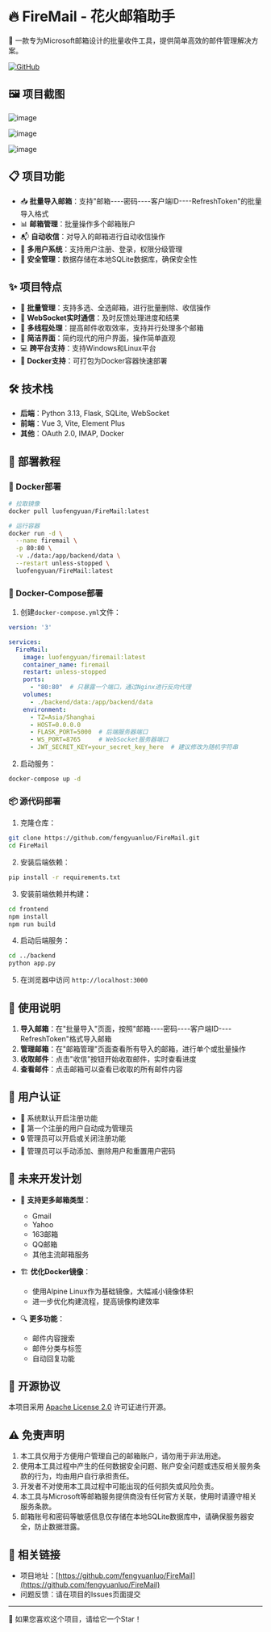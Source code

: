 # 🔥 FireMail - 花火邮箱助手

🌟 一款专为Microsoft邮箱设计的批量收件工具，提供简单高效的邮件管理解决方案。

[![GitHub](https://img.shields.io/github/license/fengyuanluo/FireMail)](https://github.com/fengyuanluo/FireMail)

## 🖼️ 项目截图

![image](https://git.adust.f5.si/gh/fengyuanluo/tuchuang@main/20250405191319.png)

![image](https://git.adust.f5.si/gh/fengyuanluo/tuchuang@main/20250405191341.png)

![image](https://git.adust.f5.si/gh/fengyuanluo/tuchuang@main/20250405191357.png)

## 📋 项目功能

- 📥 **批量导入邮箱**：支持"邮箱----密码----客户端ID----RefreshToken"的批量导入格式
- 📊 **邮箱管理**：批量操作多个邮箱账户
- 📬 **自动收信**：对导入的邮箱进行自动收信操作
- 👥 **多用户系统**：支持用户注册、登录，权限分级管理
- 🔐 **安全管理**：数据存储在本地SQLite数据库，确保安全性

## ✨ 项目特点

- 🚀 **批量管理**：支持多选、全选邮箱，进行批量删除、收信操作
- 🔄 **WebSocket实时通信**：及时反馈处理进度和结果
- 🧵 **多线程处理**：提高邮件收取效率，支持并行处理多个邮箱
- 🎨 **简洁界面**：简约现代的用户界面，操作简单直观
- 💻 **跨平台支持**：支持Windows和Linux平台
- 🔧 **Docker支持**：可打包为Docker容器快速部署

## 🛠️ 技术栈

- **后端**：Python 3.13, Flask, SQLite, WebSocket
- **前端**：Vue 3, Vite, Element Plus
- **其他**：OAuth 2.0, IMAP, Docker

## 🚀 部署教程

### 🐳 Docker部署

```bash
# 拉取镜像
docker pull luofengyuan/FireMail:latest

# 运行容器
docker run -d \
  --name firemail \
  -p 80:80 \
  -v ./data:/app/backend/data \
  --restart unless-stopped \
  luofengyuan/FireMail:latest
```

### 🐙 Docker-Compose部署

1. 创建`docker-compose.yml`文件：

```yaml
version: '3'

services:
  FireMail:
    image: luofengyuan/firemail:latest
    container_name: firemail
    restart: unless-stopped
    ports:
      - "80:80"  # 只暴露一个端口，通过Nginx进行反向代理
    volumes:
      - ./backend/data:/app/backend/data
    environment:
      - TZ=Asia/Shanghai
      - HOST=0.0.0.0
      - FLASK_PORT=5000  # 后端服务器端口
      - WS_PORT=8765     # WebSocket服务器端口
      - JWT_SECRET_KEY=your_secret_key_here  # 建议修改为随机字符串
```

2. 启动服务：

```bash
docker-compose up -d
```

### 📦 源代码部署

1. 克隆仓库：
```bash
git clone https://github.com/fengyuanluo/FireMail.git
cd FireMail
```

2. 安装后端依赖：
```bash
pip install -r requirements.txt
```

3. 安装前端依赖并构建：
```bash
cd frontend
npm install
npm run build
```

4. 启动后端服务：
```bash
cd ../backend
python app.py
```

5. 在浏览器中访问 `http://localhost:3000`

## 📝 使用说明

1. **导入邮箱**：在"批量导入"页面，按照"邮箱----密码----客户端ID----RefreshToken"格式导入邮箱
2. **管理邮箱**：在"邮箱管理"页面查看所有导入的邮箱，进行单个或批量操作
3. **收取邮件**：点击"收信"按钮开始收取邮件，实时查看进度
4. **查看邮件**：点击邮箱可以查看已收取的所有邮件内容

## 👤 用户认证

- 🔐 系统默认开启注册功能
- 👑 第一个注册的用户自动成为管理员
- 🔒 管理员可以开启或关闭注册功能
- 👥 管理员可以手动添加、删除用户和重置用户密码

## 🔮 未来开发计划

- 📧 **支持更多邮箱类型**：
  - Gmail
  - Yahoo
  - 163邮箱
  - QQ邮箱
  - 其他主流邮箱服务

- 🏗️ **优化Docker镜像**：
  - 使用Alpine Linux作为基础镜像，大幅减小镜像体积
  - 进一步优化构建流程，提高镜像构建效率

- 🔍 **更多功能**：
  - 邮件内容搜索
  - 邮件分类与标签
  - 自动回复功能

## 📄 开源协议

本项目采用 [Apache License 2.0](https://www.apache.org/licenses/LICENSE-2.0) 许可证进行开源。

## ⚠️ 免责声明

1. 本工具仅用于方便用户管理自己的邮箱账户，请勿用于非法用途。
2. 使用本工具过程中产生的任何数据安全问题、账户安全问题或违反相关服务条款的行为，均由用户自行承担责任。
3. 开发者不对使用本工具过程中可能出现的任何损失或风险负责。
4. 本工具与Microsoft等邮箱服务提供商没有任何官方关联，使用时请遵守相关服务条款。
5. 邮箱账号和密码等敏感信息仅存储在本地SQLite数据库中，请确保服务器安全，防止数据泄露。

## 🔗 相关链接

- 项目地址：[https://github.com/fengyuanluo/FireMail](https://github.com/fengyuanluo/FireMail)
- 问题反馈：请在项目的Issues页面提交

---

💖 如果您喜欢这个项目，请给它一个Star！ 
